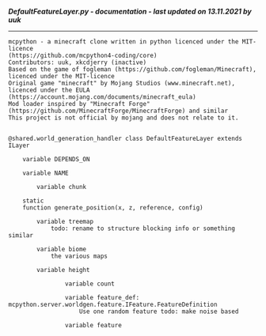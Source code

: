 ***DefaultFeatureLayer.py - documentation - last updated on 13.11.2021 by uuk***
___

    mcpython - a minecraft clone written in python licenced under the MIT-licence 
    (https://github.com/mcpython4-coding/core)
    Contributors: uuk, xkcdjerry (inactive)
    Based on the game of fogleman (https://github.com/fogleman/Minecraft), licenced under the MIT-licence
    Original game "minecraft" by Mojang Studios (www.minecraft.net), licenced under the EULA
    (https://account.mojang.com/documents/minecraft_eula)
    Mod loader inspired by "Minecraft Forge" (https://github.com/MinecraftForge/MinecraftForge) and similar
    This project is not official by mojang and does not relate to it.


    @shared.world_generation_handler class DefaultFeatureLayer extends ILayer

        variable DEPENDS_ON

        variable NAME

            variable chunk

        static
        function generate_position(x, z, reference, config)

            variable treemap
                todo: rename to structure blocking info or something similar

            variable biome
                the various maps

            variable height

                    variable count

                    variable feature_def: mcpython.server.worldgen.feature.IFeature.FeatureDefinition
                        Use one random feature todo: make noise based

                    variable feature